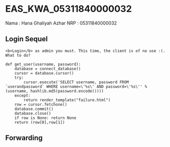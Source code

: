 # EAS_KWA_05311840000032
Nama : Hana Ghaliyah Azhar
NRP  : 05311840000032

## Login Sequel
`<b>Login</b> as admin you must. This time, the client is of no use :(. What to do?`

```
def get_user(username, password):
    database = connect_database()
    cursor = database.cursor()
    try:
        cursor.execute('SELECT username, password FROM `userandpassword` WHERE username=\'%s\' AND password=\'%s\'' % (username, hashlib.md5(password.encode())))
    except:
        return render_template("failure.html")
    row = cursor.fetchone()
    database.commit()
    database.close()
    if row is None: return None
    return (row[0],row[1])
```

## Forwarding

